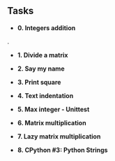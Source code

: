 # 


## Tasks

- **0. Integers addition**

.

- **1. Divide a matrix**


- **2. Say my name**


- **3. Print square**


- **4. Text indentation**



- **5. Max integer - Unittest**


- **6. Matrix multiplication**



- **7. Lazy matrix multiplication**



- **8. CPython #3: Python Strings**
 
